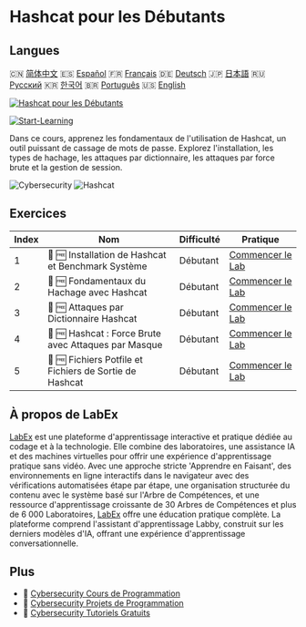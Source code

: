 # Hashcat pour les Débutants

## Langues

🇨🇳 [简体中文](README_zh.md) 🇪🇸 [Español](README_es.md) 🇫🇷 [Français](README_fr.md) 🇩🇪 [Deutsch](README_de.md) 🇯🇵 [日本語](README_ja.md) 🇷🇺 [Русский](README_ru.md) 🇰🇷 [한국어](README_ko.md) 🇧🇷 [Português](README_pt.md) 🇺🇸 [English](README.md) 

[![Hashcat pour les Débutants](https://cover-creator.labex.io/hashcat-for-beginners.png?lang=fr)](https://labex.io/fr/courses/hashcat-for-beginners)

[![Start-Learning](https://img.shields.io/badge/Start-Learning-whitesmoke?style=for-the-badge)](https://labex.io/fr/courses/hashcat-for-beginners)

Dans ce cours, apprenez les fondamentaux de l'utilisation de Hashcat, un outil puissant de cassage de mots de passe. Explorez l'installation, les types de hachage, les attaques par dictionnaire, les attaques par force brute et la gestion de session.

![Cybersecurity](https://img.shields.io/badge/Cybersecurity-whitesmoke?style=for-the-badge&logo=cybersecurity)
![Hashcat](https://img.shields.io/badge/Hashcat-whitesmoke?style=for-the-badge&logo=hashcat)


## Exercices

|   Index | Nom                                                     | Difficulté   | Pratique                                                                                                                                                    |
|---------|---------------------------------------------------------|--------------|-------------------------------------------------------------------------------------------------------------------------------------------------------------|
|       1 | 🧩 🆓 Installation de Hashcat et Benchmark Système      | Débutant     | <a target='_blank' href='https://labex.io/fr/labs/linux-hashcat-installation-and-system-benchmark-632570?course=hashcat-for-beginners'>Commencer le Lab</a> |
|       2 | 🧩 🆓 Fondamentaux du Hachage avec Hashcat              | Débutant     | <a target='_blank' href='https://labex.io/fr/labs/linux-hashcat-hashing-fundamentals-632569?course=hashcat-for-beginners'>Commencer le Lab</a>              |
|       3 | 🧩 🆓 Attaques par Dictionnaire Hashcat                 | Débutant     | <a target='_blank' href='https://labex.io/fr/labs/linux-hashcat-dictionary-attacks-632568?course=hashcat-for-beginners'>Commencer le Lab</a>                |
|       4 | 🧩 🆓 Hashcat : Force Brute avec Attaques par Masque    | Débutant     | <a target='_blank' href='https://labex.io/fr/labs/linux-hashcat-brute-force-with-mask-attacks-632567?course=hashcat-for-beginners'>Commencer le Lab</a>     |
|       5 | 🧩 🆓 Fichiers Potfile et Fichiers de Sortie de Hashcat | Débutant     | <a target='_blank' href='https://labex.io/fr/labs/linux-hashcat-potfiles-and-output-files-632571?course=hashcat-for-beginners'>Commencer le Lab</a>         |

## À propos de LabEx

[LabEx](https://labex.io) est une plateforme d'apprentissage interactive et pratique dédiée au codage et à la technologie. Elle combine des laboratoires, une assistance IA et des machines virtuelles pour offrir une expérience d'apprentissage pratique sans vidéo. Avec une approche stricte 'Apprendre en Faisant', des environnements en ligne interactifs dans le navigateur avec des vérifications automatisées étape par étape, une organisation structurée du contenu avec le système basé sur l'Arbre de Compétences, et une ressource d'apprentissage croissante de 30 Arbres de Compétences et plus de 6 000 Laboratoires, [LabEx](https://labex.io) offre une éducation pratique complète. La plateforme comprend l'assistant d'apprentissage Labby, construit sur les derniers modèles d'IA, offrant une expérience d'apprentissage conversationnelle.

## Plus

- 🔗 [Cybersecurity Cours de Programmation](https://github.com/labex-labs/awesome-programming-courses)
- 🔗 [Cybersecurity Projets de Programmation](https://github.com/labex-labs/awesome-programming-projects)
- 🔗 [Cybersecurity Tutoriels Gratuits](https://github.com/labex-labs/cybersecurity-free-tutorials)

